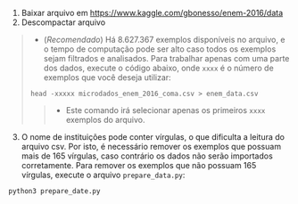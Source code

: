 1. Baixar arquivo em https://www.kaggle.com/gbonesso/enem-2016/data
2. Descompactar arquivo
> * (*Recomendado*) Há 8.627.367 exemplos disponíveis no arquivo, e o tempo de computação pode ser alto caso todos os exemplos sejam filtrados e analisados. Para trabalhar apenas com uma parte dos dados, execute o código abaixo, onde `xxxx` é o número de exemplos que você deseja utilizar:
>  ```
>  head -xxxxx microdados_enem_2016_coma.csv > enem_data.csv
>  ```
> > * Este comando irá selecionar apenas os primeiros `xxxx` exemplos do arquivo.
3. O nome de instituições pode conter vírgulas, o que dificulta a leitura do arquivo csv. Por isto, é necessário remover os exemplos que possuam mais de 165 vírgulas, caso contrário os dados não serão importados corretamente. Para remover os exemplos que não possuam 165 vírgulas, execute o arquivo `prepare_data.py`:
```
python3 prepare_date.py
```